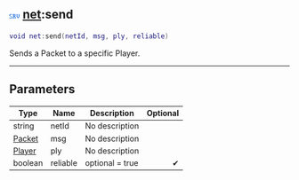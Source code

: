 ## ![server](../../.gitbook/assets/server.png) [net](https://iaswiki.rawr.dev/readme/net):send

```lua
void net:send(netId, msg, ply, reliable)
```

Sends a Packet to a specific Player.

------
## Parameters

| Type   | Name | Description | Optional |
| ------ | ---- | ----------- | -------: |
| string | netId | No description |  |
| [Packet](https://iaswiki.rawr.dev/readme/packet) | msg | No description |  |
| [Player](https://iaswiki.rawr.dev/readme/player) | ply | No description |  |
| boolean | reliable | optional = true | ✔ |


